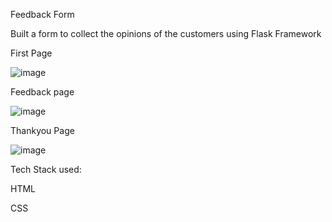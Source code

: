 Feedback Form

Built a form to collect the opinions of the customers using Flask Framework

First Page

![image](https://user-images.githubusercontent.com/121716798/214862054-5ddfea66-3a59-4c3b-93da-561d018fdb0b.png)



Feedback page

![image](https://user-images.githubusercontent.com/121716798/214859901-8e8e098a-81a5-4bbf-9b37-8ac71f18e30f.png)

Thankyou Page

![image](https://user-images.githubusercontent.com/121716798/214860044-624629a8-08e9-4be0-b89c-6186c5c9c9a0.png)

Tech Stack used:

HTML

CSS

